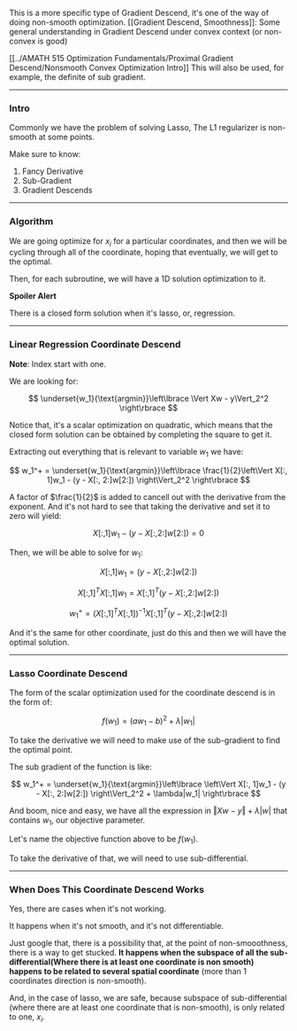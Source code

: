 This is a more specific type of Gradient Descend, it's one of the way of doing non-smooth optimization. 
[[Gradient Descend, Smoothness]]: Some general understanding in Gradient Descend under convex context (or non-convex is good)

[[../AMATH 515 Optimization Fundamentals/Proximal Gradient Descend/Nonsmooth Convex Optimization Intro]]
This will also be used, for example, the definite of sub gradient.

---
### **Intro**
Commonly we have the problem of solving Lasso, The L1 regularizer is non-smooth at some points. 

Make sure to know: 
1. Fancy Derivative 
2. Sub-Gradient 
3. Gradient Descends

---
### **Algorithm**

We are going optimize for $x_i$ for a particular coordinates, and then we will be cycling through all of the coordinate, hoping that eventually, we will get to the optimal. 

Then, for each subroutine, we will have a 1D solution optimization to it. 

**Spoiler Alert**

There is a closed form solution when it's lasso, or, regression. 


---
### **Linear Regression Coordinate Descend**

**Note**: Index start with one. 

We are looking for: 

$$
\underset{w_1}{\text{argmin}}\left\lbrace
    \Vert Xw  - y\Vert_2^2
\right\rbrace
$$

Notice that, it's a scalar optimization on quadratic, which means that the closed form solution can be obtained by completing the square to get it. 

Extracting out everything that is relevant to variable $w_1$ we have: 

$$
w_1^+ = \underset{w_1}{\text{argmin}}\left\lbrace
    \frac{1}{2}\left\Vert
         X[:, 1]w_1 - (y - X[:, 2:]w[2:])
    \right\Vert_2^2
\right\rbrace
$$

A factor of $\frac{1}{2}$ is added to cancell out with the derivative from the exponent. And it's not hard to see that taking the derivative and set it to zero will yield: 

$$
X[:, 1]w_1 - (y - X[:, 2:]w[2:]) = 0
$$

Then, we will be able to solve for $w_1$: 

$$
X[:, 1]w_1 = (y - X[:, 2:]w[2:]) 
$$

$$
X[:, 1]^T X[:, 1]w_1 = X[:, 1]^T(y - X[:, 2:]w[2:]) 
$$

$$
w_1^+ = (X[:, 1]^T X[:, 1])^{-1}X[:, 1]^T(y - X[:, 2:]w[2:]) 
$$

And it's the same for other coordinate, just do this and then we will have the optimal solution. 


---
### **Lasso Coordinate Descend**

The form of the scalar optimization used for the coordinate descend is in the form of: 

$$
f(w_1) = (aw_1 - b)^2 + \lambda |w_1|
$$

To take the derivative we will need to make use of the sub-gradient to find the optimal point. 

The sub gradient of the function is like: 

$$
w_1^+ = \underset{w_1}{\text{argmin}}\left\lbrace
    \left\Vert
         X[:, 1]w_1 - (y - X[:, 2:]w[2:])
    \right\Vert_2^2 + \lambda|w_1|
\right\rbrace
$$

And boom, nice and easy, we have all the expression in $\Vert Xw - y\Vert + \lambda |w|$ that contains $w_1$, our objective parameter. 

Let's name the objective function above to be $f(w_1)$. 

To take the derivative of that, we will need to use sub-differential. 


---
### **When Does This Coordinate Descend Works**

Yes, there are cases when it's not working. 

It happens when it's not smooth, and it's not differentiable. 

Just google that, there is a possibility that, at the point of non-smooothness, there is a way to get stucked. **It happens when the subspace of all the sub-differential(Where there is at least one coordinate is non smooth) happens to be related to several spatial coordinate** (more than 1 coordinates direction is non-smooth). 

And, in the case of lasso, we are safe, because subspace of sub-differential (where there are at least one coordinate that is non-smooth), is only related to one, $x_i$. 


